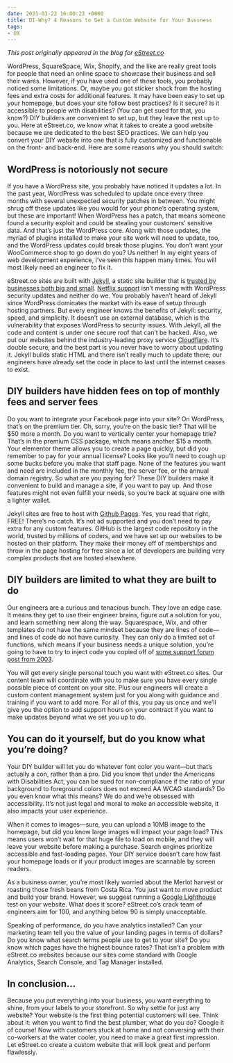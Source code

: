 ```yaml
---
date: 2021-03-23 16:00:23 +0000
title: DI-Why? 4 Reasons to Get a Custom Website for Your Business
tags:
- UX
---
```

_This post originally appeared in the blog for [eStreet.co](https://estreet.co/blog/di-why-4-reasons-to-get-a-custom-website-for-your-business/)_

WordPress, SquareSpace, Wix, Shopify, and the like are really great tools for people that need an online space to showcase their business and sell their wares. However, if you have used one of these tools, you probably noticed some limitations. Or, maybe you got sticker shock from the hosting fees and extra costs for additional features. It may have been easy to set up your homepage, but does your site follow best practices? Is it secure? Is it accessible to people with disabilities? (You can get sued for that, you know?) DIY builders are convenient to set up, but they leave the rest up to you. Here at eStreet.co, we know what it takes to create a good website because we are dedicated to the best SEO practices. We can help you convert your DIY website into one that is fully customized and functionable on the front- and back-end. Here are some reasons why you should switch:

## WordPress is notoriously not secure

If you have a WordPress site, you probably have noticed it updates a lot. In the past year, WordPress was scheduled to update once every three months with several unexpected security patches in between. You might shrug off these updates like you would for your phone’s operating system, but these are important! When WordPress has a patch, that means someone found a security exploit and could be stealing your customers’ sensitive data. And that’s just the WordPress core. Along with those updates, the myriad of plugins installed to make your site work will need to update, too, and the WordPress updates could break those plugins. You don’t want your WooCommerce shop to go down do you? Us neither! In my eight years of web development experience, I’ve seen this happen many times. You will most likely need an engineer to fix it.

eStreet.co sites are built with [Jekyll](https://jekyllrb.com/), a static site builder that is [trusted by businesses both big and small](https://jekyllrb.com/showcase/). [Netflix support](https://devices.netflix.com/en/) isn’t messing with WordPress security updates and neither do we. You probably haven’t heard of Jekyll since WordPress dominates the market with its ease of setup through hosting partners. But every engineer knows the benefits of Jekyll: security, speed, and simplicity. It doesn’t use an external database, which is the vulnerability that exposes WordPress to security issues. With Jekyll, all the code and content is under one secure roof that can’t be hacked. Also, we put our websites behind the industry-leading proxy service [Cloudflare](https://www.cloudflare.com/). It’s double secure, and the best part is you never have to worry about updating it. Jekyll builds static HTML and there isn’t really much to update there; our engineers have already set the code in place to last until the internet ceases to exist.

## DIY builders have hidden fees on top of monthly fees and server fees

Do you want to integrate your Facebook page into your site? On WordPress, that’s on the premium tier. Oh, sorry, you’re on the basic tier? That will be $50 more a month. Do you want to vertically center your homepage title? That’s in the premium CSS package, which means another $15 a month. Your elementor theme allows you to create a page quickly, but did you remember to pay for your annual license? Looks like you’ll need to cough up some bucks before you make that staff page. None of the features you want and need are included in the monthly fee, the server fee, or the annual domain registry. So what are you paying for? These DIY builders make it convenient to build and manage a site, if you want to pay up. And those features might not even fulfill your needs, so you’re back at square one with a lighter wallet.

Jekyll sites are free to host with [Github Pages](https://pages.github.com/). Yes, you read that right, FREE! There’s no catch. It’s not ad supported and you don’t need to pay extra for any custom features. GitHub is the largest code repository in the world, trusted by millions of coders, and we have set up our websites to be hosted on their platform. They make their money off of memberships and throw in the page hosting for free since a lot of developers are building very complex products that are hosted elsewhere.

## DIY builders are limited to what they are built to do

Our engineers are a curious and tenacious bunch. They love an edge case. It means they get to use their engineer brains, figure out a solution for you, and learn something new along the way. Squarespace, Wix, and other templates do not have the same mindset because they are lines of code—and lines of code do not have curiosity. They can only do a limited set of functions, which means if your business needs a unique solution, you’re going to have to try to inject code you copied off of [some support forum post from 2003](https://imgs.xkcd.com/comics/wisdom_of_the_ancients.png).

You will get every single personal touch you want with eStreet.co sites. Our content team will coordinate with you to make sure you have every single possible piece of content on your site. Plus our engineers will create a custom content management system just for you along with guidance and training if you want to add more. For all of this, you pay us once and we’ll give you the option to add support hours on your contract if you want to make updates beyond what we set you up to do.

## You can do it yourself, but do you know what you’re doing?

Your DIY builder will let you do whatever font color you want—but that’s actually a con, rather than a pro. Did you know that under the Americans with Disabilities Act, you can be sued for non-compliance if the ratio of your background to foreground colors does not exceed AA WCAG standards? Do you even know what this means? We do and we’re obsessed with accessibility. It’s not just legal and moral to make an accessible website, it also impacts your user experience.

When it comes to images—sure, you can upload a 10MB image to the homepage, but did you know large images will impact your page load? This means users won’t wait for that huge file to load on mobile, and they will leave your website before making a purchase. Search engines prioritize accessible and fast-loading pages. Your DIY service doesn’t care how fast your homepage loads or if your product images are scannable by screen readers.

As a business owner, you’re most likely worried about the Merlot harvest or roasting those fresh beans from Costa Rica. You just want to move product and build your brand. However, we suggest running a [Google Lighthouse](https://developers.google.com/web/tools/lighthouse) test on your website. What does it score? eStreet.co’s crack team of engineers aim for 100, and anything below 90 is simply unacceptable.

Speaking of performance, do you have analytics installed? Can your marketing team tell you the value of your landing pages in terms of dollars? Do you know what search terms people use to get to your site? Do you know which pages have the highest bounce rates? That isn’t a problem with eStreet.co websites because our sites come standard with Google Analytics, Search Console, and Tag Manager installed.

## In conclusion...

Because you put everything into your business, you want everything to shine, from your labels to your storefront. So why settle for just any website? Your website is the first thing potential customers will see. Think about it: when you want to find the best plumber, what do you do? Google it of course! Now with customers stuck at home and not conversing with their co-workers at the water cooler, you need to make a great first impression. Let eStreet.co create a custom website that will look great and perform flawlessly.
